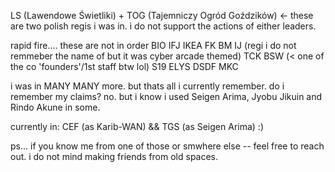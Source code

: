 LS (Lawendowe Świetliki) + TOG (Tajemniczy Ogród Goździków) <- these are two polish regis i was in. i do not support the actions of either leaders.

rapid fire.... these are not in order
BIO IFJ IKEA FK BM IJ (regi i do not remmeber the name of but it was cyber arcade themed) TCK BSW (< one of the co 'founders'/1st staff btw lol) S19 ELYS DSDF MKC 

i was in MANY MANY more. but thats all i currently remember. do i remember my claims? no. but i know i used Seigen Arima, Jyobu Jikuin and Rindo Akune in some. 

currently in:
CEF (as Karib-WAN) && TGS (as Seigen Arima) :)

ps... if you know me from one of those or smwhere else -- feel free to reach out. i do not mind making friends from old spaces.
